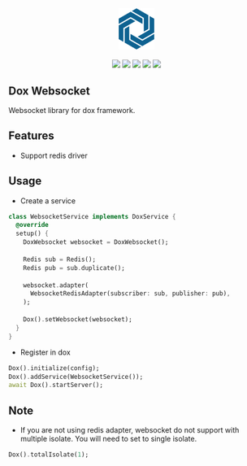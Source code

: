 <div align="center">
<img src="https://raw.githubusercontent.com/dartondox/assets/main/dox-logo.png" width="70" />
</br></br>
<div style="display:inliine-block">
<img src="https://img.shields.io/badge/Dart-0175C2?style=for-the-badge&logo=dart&logoColor=white" height="20"/> <img src="https://github.com/dartondox/dox-core/actions/workflows/test.yaml/badge.svg?branch=v1.x" height="20"/> <img src="https://img.shields.io/github/stars/dartondox/dox-core.svg" height="20"/> <img src="https://img.shields.io/github/forks/dartondox/dox-core.svg" height="20"/> <img src="https://img.shields.io/github/license/dartondox/dox-core.svg" height="20"/>
</div>
</div>

## Dox Websocket

Websocket library for dox framework.

## Features

- Support redis driver

## Usage

- Create a service

```dart
class WebsocketService implements DoxService {
  @override
  setup() {
    DoxWebsocket websocket = DoxWebsocket();

    Redis sub = Redis();
    Redis pub = sub.duplicate();

    websocket.adapter(
      WebsocketRedisAdapter(subscriber: sub, publisher: pub),
    );

    Dox().setWebsocket(websocket);
  }
}
```

- Register in dox

```dart
Dox().initialize(config);
Dox().addService(WebsocketService());
await Dox().startServer();
```

## Note

- If you are not using redis adapter, websocket do not support with multiple isolate. You will need to set to single isolate.

```dart
Dox().totalIsolate(1);
```
